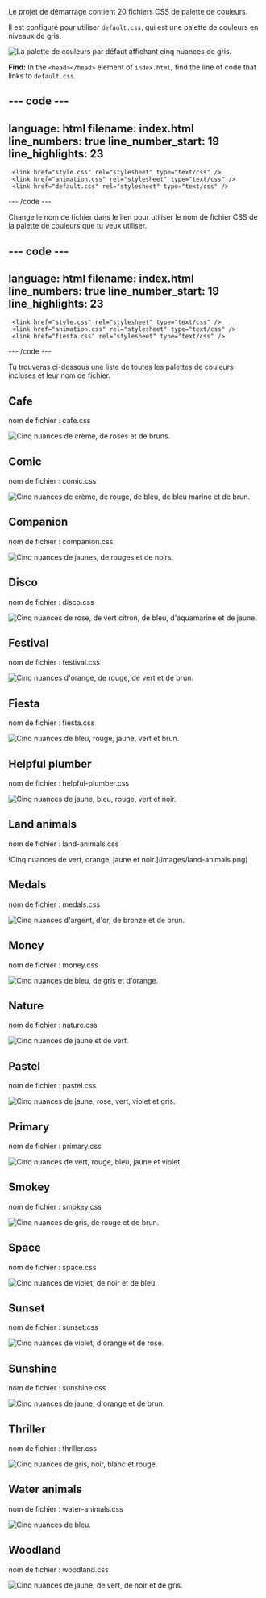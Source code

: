 Le projet de démarrage contient 20 fichiers CSS de palette de couleurs.

Il est configuré pour utiliser `default.css`, qui est une palette de couleurs en niveaux de gris.

![La palette de couleurs par défaut affichant cinq nuances de gris.](images/greyscale.png)

**Find:** In the `<head></head>` element of `index.html`, find the line of code that links to `default.css`.

## --- code ---

language: html
filename: index.html
line_numbers: true
line_number_start: 19
line_highlights: 23
--------------------------------------------------------

 <!-- Include CSS style file -->

```
 <link href="style.css" rel="stylesheet" type="text/css" /> 
 <link href="animation.css" rel="stylesheet" type="text/css" /> 
 <link href="default.css" rel="stylesheet" type="text/css" /> 
```

  </head>

\--- /code ---

Change le nom de fichier dans le lien pour utiliser le nom de fichier CSS de la palette de couleurs que tu veux utiliser.

## --- code ---

language: html
filename: index.html
line_numbers: true
line_number_start: 19
line_highlights: 23
--------------------------------------------------------

 <!-- Include CSS style file -->

```
 <link href="style.css" rel="stylesheet" type="text/css" /> 
 <link href="animation.css" rel="stylesheet" type="text/css" /> 
 <link href="fiesta.css" rel="stylesheet" type="text/css" /> 
```

  </head>

\--- /code ---

Tu trouveras ci-dessous une liste de toutes les palettes de couleurs incluses et leur nom de fichier.

## Cafe

nom de fichier : cafe.css

![Cinq nuances de crème, de roses et de bruns.](images/cafe.png)

## Comic

nom de fichier : comic.css

![Cinq nuances de crème, de rouge, de bleu, de bleu marine et de brun.](images/comic.png)

## Companion

nom de fichier : companion.css

![Cinq nuances de jaunes, de rouges et de noirs.](images/companion.png)

## Disco

nom de fichier : disco.css

![Cinq nuances de rose, de vert citron, de bleu, d'aquamarine et de jaune.](images/disco.png)

## Festival

nom de fichier : festival.css

![Cinq nuances d'orange, de rouge, de vert et de brun.](images/festival.png)

## Fiesta

nom de fichier : fiesta.css

![Cinq nuances de bleu, rouge, jaune, vert et brun.](images/fiesta.png)

## Helpful plumber

nom de fichier : helpful-plumber.css

![Cinq nuances de jaune, bleu, rouge, vert et noir.](images/helpful-plumber.png)

## Land animals

nom de fichier : land-animals.css

!Cinq nuances de vert, orange, jaune et noir.](images/land-animals.png)

## Medals

nom de fichier : medals.css

![Cinq nuances d'argent, d'or, de bronze et de brun.](images/medals.png)

## Money

nom de fichier : money.css

![Cinq nuances de bleu, de gris et d'orange.](images/money.png)

## Nature

nom de fichier : nature.css

![Cinq nuances de jaune et de vert.](images/nature.png)

## Pastel

nom de fichier : pastel.css

![Cinq nuances de jaune, rose, vert, violet et gris.](images/pastel.png)

## Primary

nom de fichier : primary.css

![Cinq nuances de vert, rouge, bleu, jaune et violet.](images/primary.png)

## Smokey

nom de fichier : smokey.css

![Cinq nuances de gris, de rouge et de brun.](images/smokey.png)

## Space

nom de fichier : space.css

![Cinq nuances de violet, de noir et de bleu.](images/space.png)

## Sunset

nom de fichier : sunset.css

![Cinq nuances de violet, d'orange et de rose.](images/sunset.png)

## Sunshine

nom de fichier : sunshine.css

![Cinq nuances de jaune, d'orange et de brun.](images/sunshine.png)

## Thriller

nom de fichier : thriller.css

![Cinq nuances de gris, noir, blanc et rouge.](images/thriller.png)

## Water animals

nom de fichier : water-animals.css

![Cinq nuances de bleu. ](images/water-animals.png)

## Woodland

nom de fichier : woodland.css

![Cinq nuances de jaune, de vert, de noir et de gris.](images/woodland.png)
